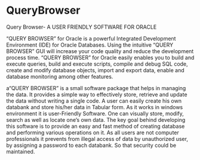 # QueryBrowser
Query Browser- A USER FRIENDLY SOFTWARE FOR ORACLE

“QUERY BROWSER” for Oracle is a powerful Integrated Development Environment (IDE) for Oracle Databases. Using the intuitive “QUERY BROWSER” GUI will increase your code quality and reduce the development process time.
“QUERY BROWSER” for Oracle easily enables you to build and execute queries, build and execute scripts, compile and debug SQL code, create and modify database objects, import and export data, enable and database monitoring among other features.


a“QUERY BROWSER” is a small software package that helps in managing the data. It provides a simple way to effectively store, retrieve and update the data without writing a single code. A user can easily create his own databank and store his/her data in Tabular form. As it works in windows environment it is user-Friendly Software. One can visually store, modify, search as well as locate one’s own data.  The key goal behind developing this software is to provide an easy and fast method of creating database and performing various operations on it. As all users are not computer professionals it prevents from illegal access of data by unauthorized user, by assigning a password to each databank. So that security could be maintained.
